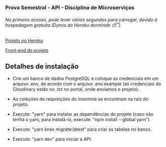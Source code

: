 ### Prova Semestral - API - Disciplina de Microserviços

###### No primeiro acesso, pode levar vários segundos para carregar, devido à hospedagem gratuita (Dynos do Heroku dormindo 😴).
[Projeto no Heroku](https://ps13si-web.herokuapp.com/)


[Front-end do projeto](https://github.com/danielmarques12/web-prova-semestral)

## Detalhes de instalação

- Crie um banco de dados PostgreSQL e coloque as credenciais em um arquivo .env, de acordo com o arquivo .env.example (as credenciais do Cloudinary estão no .txt no portal, onde enviamos o projeto).

- As coleções de requisições do Insomnia se encontram na raíz do projeto.

- Execute: "yarn" para instalar as dependências do projeto (caso não tenha o yarn, para instalá-lo, execute: "npm install --global yarn").

- Execute: "yarn knex migrate:latest" para criar as tabelas no banco.

- Execute: "yarn dev" para iniciar a API.
